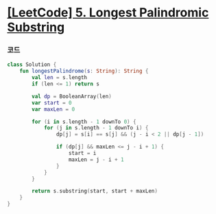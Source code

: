 # [[LeetCode] 5. Longest Palindromic Substring](https://leetcode.com/problems/longest-palindromic-substring/)

### 코드

```kotlin
class Solution {
    fun longestPalindrome(s: String): String {
        val len = s.length
        if (len <= 1) return s

        val dp = BooleanArray(len)
        var start = 0
        var maxLen = 0

        for (i in s.length - 1 downTo 0) {
            for (j in s.length - 1 downTo i) {
                dp[j] = s[i] == s[j] && (j - i < 2 || dp[j - 1])

                if (dp[j] && maxLen <= j - i + 1) {
                    start = i
                    maxLen = j - i + 1
                }
            }
        }

        return s.substring(start, start + maxLen)
    }
}
```